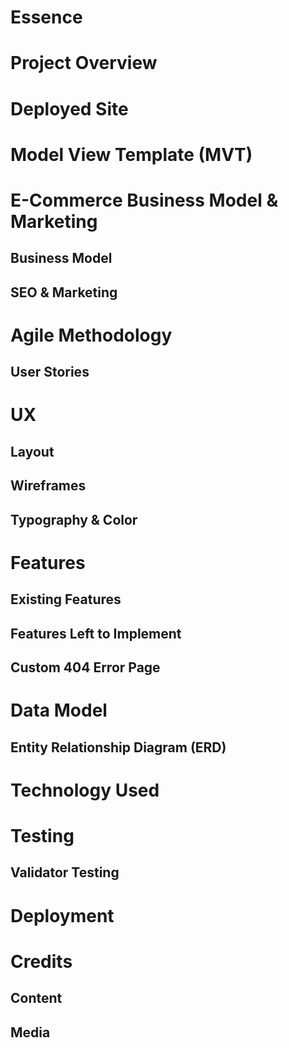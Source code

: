 # Essence

# Project Overview


# Deployed Site


# Model View Template (MVT)


# E-Commerce Business Model & Marketing

## Business Model


## SEO & Marketing


# Agile Methodology

## User Stories


# UX

## Layout


## Wireframes


## Typography & Color


# Features


## Existing Features


## Features Left to Implement


## Custom 404 Error Page


# Data Model

## Entity Relationship Diagram (ERD)


# Technology Used 


# Testing


## Validator Testing


# Deployment


# Credits


## Content


## Media
